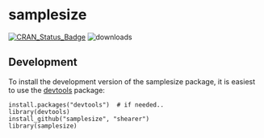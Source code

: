 samplesize
=================
[![CRAN\_Status\_Badge](http://www.r-pkg.org/badges/version/samplesize)](http://cran.r-project.org/package=samplesize/) ![downloads](http://cranlogs.r-pkg.org/badges/grand-total/samplesize)

## Development

To install the development version of the samplesize package, it is easiest to use the [devtools](http://cran.r-project.org/package=devtools) package:

    install.packages("devtools")  # if needed..
    library(devtools)
    install_github("samplesize", "shearer")
    library(samplesize)

